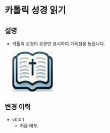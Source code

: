 # 카톨릭 성경 읽기

## 설명

- 카톨릭 성경의 본문만 표시하여 가독성을 높입니다.

  [![카톨릭 성경](images/icon.png)](https://bible.cbck.or.kr/Knb/)

## 변경 이력

- v0.0.1
  - 처음 배포.

